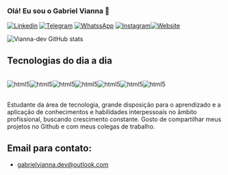 
### Olá! Eu sou o Gabriel Vianna 🤙

[![Linkedin](https://img.shields.io/badge/LinkedIn-0077B5?style=for-the-badge&logo=linkedin&logoColor=white)](https://www.linkedin.com/in/viannadev/)
[![Telegram](https://img.shields.io/badge/Telegram-2CA5E0?style=for-the-badge&logo=telegram&logoColor=white)](https://t.me/dev_vianna)
[![WhatssApp](https://img.shields.io/badge/WhatsApp-25D366?style=for-the-badge&logo=whatsapp&logoColor=white)](https://wa.me/5522999324704)
[![Instagram](https://img.shields.io/badge/Instagram-E4405F?style=for-the-badge&logo=instagram&logoColor=white)](https://www.instagram.com/viannaastro/)[![Website](https://img.shields.io/badge/website-000000?style=for-the-badge&logo=About.me&logoColor=white)](https://gabrielvianna-dev.000webhostapp.com/portfolio.html)

![Vianna-dev GitHub stats](https://github-readme-stats.vercel.app/api?username=vianna-dev&show_icons=true&theme=dark)

## Tecnologias do dia a dia

<div style="display: inline_block"><br/>
  <img align="center" alt="html5" src="https://img.shields.io/badge/HTML5-E34F26?style=for-the-badge&logo=html5&logoColor=white"/><img align="center" alt="html5" src="https://img.shields.io/badge/Python-3776AB?style=for-the-badge&logo=python&logoColor=white"/><img align="center" alt="html5" src="https://img.shields.io/badge/JavaScript-323330?style=for-the-badge&logo=javascript&logoColor=F7DF1E" /><img align="center" alt="html5" src="https://img.shields.io/badge/C%23-239120?style=for-the-badge&logo=c-sharp&logoColor=white"/><img align="center" alt="html5" src="https://img.shields.io/badge/CSS3-1572B6?style=for-the-badge&logo=css3&logoColor=white"/><img align="center" alt="html5" src="https://img.shields.io/badge/PHP-777BB4?style=for-the-badge&logo=php&logoColor=white"/><img align="center" alt="html5" src="https://img.shields.io/badge/Django-092E20?style=for-the-badge&logo=django&logoColor=white"/>
</div><br/>

Estudante da área de tecnologia, grande disposição para o aprendizado e a aplicação de conhecimentos e habilidades interpessoais no âmbito profissional, buscando crescimento constante. Gosto de compartilhar meus projetos no Github e com meus colegas de trabalho.

## Email para contato:
- gabrielvianna.dev@outlook.com

